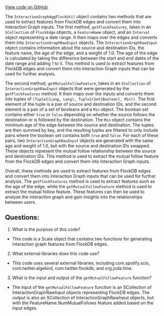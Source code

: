 [View code on GitHub](https://github.com/misbahsy/the-algorithm/src/scala/com/twitter/interaction_graph/scio/agg_flock/InteractionGraphAggFlockUtil.scala)

The `InteractionGraphAggFlockUtil` object contains two methods that are used to extract features from FlockDB edges and convert them into Interaction Graph inputs. The first method, `getFlockFeatures`, takes in an `SCollection` of `FlockEdge` objects, a `FeatureName` object, and an `Interval` object representing a date range. It then maps over the edges and converts them into `InteractionGraphRawInput` objects. The `InteractionGraphRawInput` object contains information about the source and destination IDs, the feature name, the age of the edge, and a weight of 1.0. The age of the edge is calculated by taking the difference between the start and end dates of the date range and adding 1 to it. This method is used to extract features from FlockDB edges and convert them into Interaction Graph inputs that can be used for further analysis.

The second method, `getMutualFollowFeature`, takes in an `SCollection` of `InteractionGraphRawInput` objects that were generated by the `getFlockFeatures` method. It then maps over the inputs and converts them into tuples of `(Tuple2(Long, Long), Tuple2(Set[Boolean], Min))`. The first element of the tuple is a pair of source and destination IDs, and the second element is a pair of a set of booleans and a `Min` object. The boolean set contains either `true` or `false` depending on whether the source follows the destination or is followed by the destination. The `Min` object contains the minimum age of the edge between the source and destination. The tuples are then summed by key, and the resulting tuples are filtered to only include pairs where the boolean set contains both `true` and `false`. For each of these pairs, two `InteractionGraphRawInput` objects are generated with the same age and weight of 1.0, but with the source and destination IDs swapped. These objects represent the mutual follow relationship between the source and destination IDs. This method is used to extract the mutual follow feature from the FlockDB edges and convert them into Interaction Graph inputs.

Overall, these methods are used to extract features from FlockDB edges and convert them into Interaction Graph inputs that can be used for further analysis. The `getFlockFeatures` method is used to extract features such as the age of the edge, while the `getMutualFollowFeature` method is used to extract the mutual follow feature. These features can then be used to analyze the interaction graph and gain insights into the relationships between users.
## Questions: 
 1. What is the purpose of this code?
- This code is a Scala object that contains two functions for generating interaction graph features from FlockDB edges.

2. What external libraries does this code use?
- This code uses several external libraries, including com.spotify.scio, com.twitter.algebird, com.twitter.flockdb, and org.joda.time.

3. What is the input and output of the `getMutualFollowFeature` function?
- The input of the `getMutualFollowFeature` function is an SCollection of InteractionGraphRawInput objects representing FlockDB edges. The output is also an SCollection of InteractionGraphRawInput objects, but with the FeatureName.NumMutualFollows feature added based on the input edges.